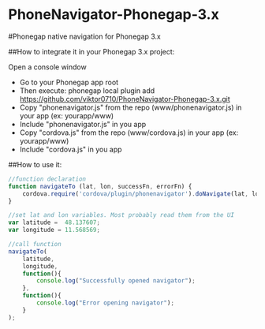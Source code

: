 PhoneNavigator-Phonegap-3.x
===========================

#Phonegap native navigation for Phonegap 3.x

##How to integrate it in your Phonegap 3.x project:

Open a console window
* Go to your Phonegap app root
* Then execute: phonegap local plugin add https://github.com/viktor0710/PhoneNavigator-Phonegap-3.x.git
* Copy "phonenavigator.js" from the repo (www/phonenavigator.js) in your app (ex: yourapp/www)
* Include "phonenavigator.js" in you app
* Copy "cordova.js" from the repo (www/cordova.js) in your app (ex: yourapp/www)
* Include "cordova.js" in you app

##How to use it:

```javascript
//function declaration
function navigateTo (lat, lon, successFn, errorFn) {
    cordova.require('cordova/plugin/phonenavigator').doNavigate(lat, lon, successFn, errorFn);
}

//set lat and lon variables. Most probably read them from the UI
var latitude =  48.137607;
var longitude = 11.568569;

//call function
navigateTo(
    latitude,
    longitude,
    function(){
        console.log("Successfully opened navigator");
    },
    function(){
        console.log("Error opening navigator");
    }
);
```
